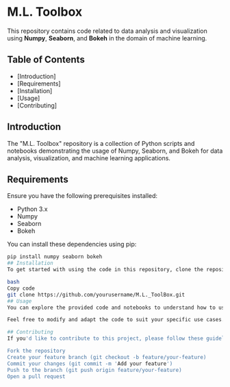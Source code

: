 # M.L. Toolbox

This repository contains code related to data analysis and visualization using **Numpy**, **Seaborn**, and **Bokeh** in the domain of machine learning.

## Table of Contents

- [Introduction]
- [Requirements]
- [Installation]
- [Usage]
- [Contributing]

## Introduction

The "M.L. Toolbox" repository is a collection of Python scripts and notebooks demonstrating the usage of Numpy, Seaborn, and Bokeh for data analysis, visualization, and machine learning applications.

## Requirements

Ensure you have the following prerequisites installed:
- Python 3.x
- Numpy
- Seaborn
- Bokeh

You can install these dependencies using pip:
```bash
pip install numpy seaborn bokeh
## Installation
To get started with using the code in this repository, clone the repository to your local machine:

bash
Copy code
git clone https://github.com/yourusername/M.L._ToolBox.git
## Usage
You can explore the provided code and notebooks to understand how to use Numpy, Seaborn, and Bokeh for various machine learning tasks and visualization.

Feel free to modify and adapt the code to suit your specific use cases.

## Contributing
If you'd like to contribute to this project, please follow these guidelines:

Fork the repository
Create your feature branch (git checkout -b feature/your-feature)
Commit your changes (git commit -m 'Add your feature')
Push to the branch (git push origin feature/your-feature)
Open a pull request
